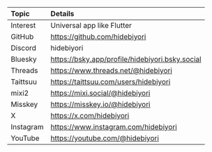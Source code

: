 | Topic | Details |
| :--- | :--- |
| Interest | Universal app like Flutter |
| GitHub | https://github.com/hidebiyori |
| Discord | hidebiyori |
| Bluesky | https://bsky.app/profile/hidebiyori.bsky.social |
| Threads | https://www.threads.net/@hidebiyori |
| Taittsuu | https://taittsuu.com/users/hidebiyori |
| mixi2 | https://mixi.social/@hidebiyori |
| Misskey | https://misskey.io/@hidebiyori |
| X | https://x.com/hidebiyori |
| Instagram | https://www.instagram.com/hidebiyori |
| YouTube | https://youtube.com/@hidebiyori |
